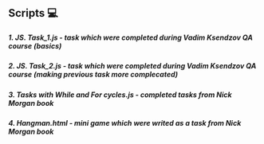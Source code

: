 ## Scripts :computer:

##### 1.    JS. Task_1.js - task which were completed during Vadim Ksendzov QA course (basics)
##### 2.    JS. Task_2.js - task which were completed during Vadim Ksendzov QA course (making previous task more complecated)
##### 3.    Tasks with While and For cycles.js - completed tasks from Nick Morgan book
##### 4.    Hangman.html - mini game which were writed as a task from Nick Morgan book
